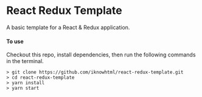 # React Redux Template
A basic template for a React & Redux application.

#### To use
Checkout this repo, install dependencies, then run the following commands in the terminal.

```
> git clone https://github.com/iknowhtml/react-redux-template.git
> cd react-redux-template
> yarn install
> yarn start
```
